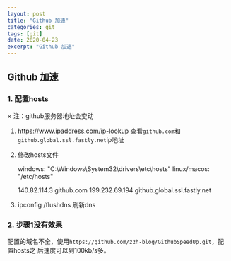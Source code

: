 ```yaml
---
layout: post
title: "Github 加速"
categories: git
tags: [git]
date: 2020-04-23
excerpt: "Github 加速"
---
```


## Github 加速

### 1. 配置hosts
× 注：github服务器地址会变动

1. https://www.ipaddress.com/ip-lookup 查看`github.com`和
    `github.global.ssl.fastly.net`ip地址

2. 修改hosts文件

    windows: "C:\Windows\System32\drivers\etc\hosts"
    linux/macos: "/etc/hosts"

    140.82.114.3 github.com
    199.232.69.194 github.global.ssl.fastly.net

3. ipconfig /flushdns 刷新dns


### 2. 步骤1没有效果
配置的域名不全，使用`https://github.com/zzh-blog/GithubSpeedUp.git`，配置hosts之
后速度可以到100kb/s多。





